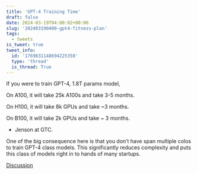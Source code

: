 ```yaml
---
title: 'GPT-4 Training Time'
draft: false
date: 2024-03-19T04:00:02+00:00
slug: '202403190400-gpt4-fitness-plan'
tags:
  - tweets
is_tweet: true
tweet_info:
  id: '1769831148694225350'
  type: 'thread'
  is_thread: True
---
```




If you were to train GPT-4, 1.8T params model,

On A100, it will take 25k A100s and take 3-5 months.

On H100, it will take 8k GPUs and take ~3 months.

On B100, it will take 2k GPUs and take ~ 3 months.

- Jenson at GTC.

One of the big consequence here is that you don’t have span multiple colos to train GPT-4 class models. This significantly reduces complexity and puts this class of models right in to hands of many startups.

[Discussion](https://x.com/sytelus/status/1769831148694225350)
